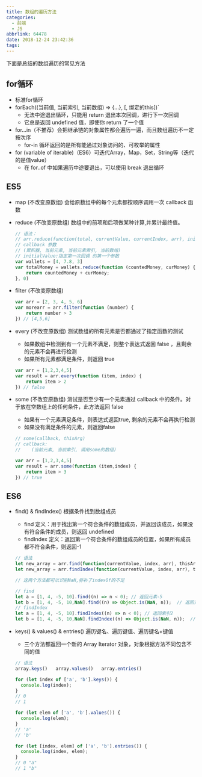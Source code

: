 ```yaml
---
title: 数组的遍历方法
categories:
  - 前端
  - JS
abbrlink: 64478
date: 2018-12-24 23:42:36
tags:
---
```


下面是总结的数组遍历的常见方法

## for循环

- 标准for循环
- forEach((当前值, 当前索引, 当前数组) => {…}, [, 绑定的this])`
  - 无法中途退出循环，只能用 return 退出本次回调，进行下一次回调
  - 它总是返回 undefined 值，即使你 return 了一个值
- for…in（不推荐）会把继承链的对象属性都会遍历一遍，而且数组遍历不一定按次序
  - for-in 循环返回的是所有能通过对象访问的、可枚举的属性
- for (variable of iterable)（ES6）可迭代Array，Map，Set，String等（迭代的是值value）
  - 在 for..of 中如果遍历中途要退出，可以使用 break 退出循环

<!-- more -->

## ES5

- map (不改变原数组) 会给原数组中的每个元素都按顺序调用一次 callback 函数

- reduce (不改变原数组) 数组中的前项和后项做某种计算,并累计最终值。

  ```js
  // 语法：
  // arr.reduce(function(total, currentValue, currentIndex, arr), initialValue)
  // callback 参数
  // (累积器, 当前元素, 当前元素索引, 当前数组)
  // initialValue:指定第一次回调 的第一个参数
  var wallets = [4, 7.8, 3]
  var totalMoney = wallets.reduce(function (countedMoney, curMoney) {
      return countedMoney + curMoney;
  }, 0)
  ```

- filter (不改变原数组)

  ```js
  var arr = [2, 3, 4, 5, 6]
  var morearr = arr.filter(function (number) {
      return number > 3
  }) // [4,5,6]
  ```

- every (不改变原数组) 测试数组的所有元素是否都通过了指定函数的测试

  - 如果数组中检测到有一个元素不满足，则整个表达式返回 false ，且剩余的元素不会再进行检测
  - 如果所有元素都满足条件，则返回 true

  ```js
  var arr = [1,2,3,4,5]
  var result = arr.every(function (item, index) {
      return item > 2
  }) // false
  ```

- some (不改变原数组) 测试是否至少有一个元素通过 callback 中的条件。对于放在空数组上的任何条件，此方法返回 false

  - 如果有一个元素满足条件，则表达式返回true, 剩余的元素不会再执行检测
  - 如果没有满足条件的元素，则返回false

  ```js
  // some(callback, thisArg)
  // callback:
  //    (当前元素, 当前索引, 调用some的数组)
  
  var arr = [1,2,3,4,5]
  var result = arr.some(function (item,index) {
      return item > 3
  }) // true
  ```

## ES6

- find() & findIndex() 根据条件找到数组成员

  - find 定义：用于找出第一个符合条件的数组成员，并返回该成员，如果没有符合条件的成员，则返回 undefined
  - findIndex 定义：返回第一个符合条件的数组成员的位置，如果所有成员都不符合条件，则返回-1

  ```js
  // 语法
  let new_array = arr.find(function(currentValue, index, arr), thisArg)
  let new_array = arr.findIndex(function(currentValue, index, arr), thisArg)
  
  // 这两个方法都可以识别NaN,弥补了indexOf的不足
  
  // find
  let a = [1, 4, -5, 10].find((n) => n < 0); // 返回元素-5
  let b = [1, 4, -5, 10,NaN].find((n) => Object.is(NaN, n));  // 返回元素NaN
  // findIndex
  let a = [1, 4, -5, 10].findIndex((n) => n < 0); // 返回索引2
  let b = [1, 4, -5, 10,NaN].findIndex((n) => Object.is(NaN, n));  // 返回索引4
  ```

- keys() & values() & entries() 遍历键名、遍历键值、遍历键名+键值

  - 三个方法都返回一个新的 Array Iterator 对象，对象根据方法不同包含不同的值

  ```js
  // 语法
  array.keys()   array.values()   array.entries()
  
  for (let index of ['a', 'b'].keys()) {
    console.log(index);
  }
  // 0
  // 1
  
  for (let elem of ['a', 'b'].values()) {
    console.log(elem);
  }
  // 'a'
  // 'b'
  
  for (let [index, elem] of ['a', 'b'].entries()) {
    console.log(index, elem);
  }
  // 0 "a"
  // 1 "b"
  ```